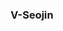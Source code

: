 <h3 align="center">V-Seojin</h3>

<!---
seojin-v6x/seojin-v6x is a ✨ special ✨ repository because its `README.md` (this file) appears on your GitHub profile.
You can click the Preview link to take a look at your changes.
--->
